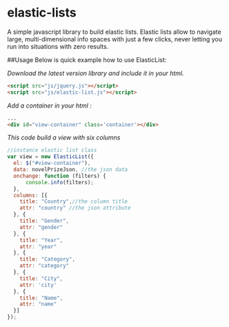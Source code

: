 # elastic-lists
A simple javascript library to build elastic lists. Elastic lists allow to navigate large, multi-dimensional info spaces with just a few clicks, never letting you run into situations with zero results.

##Usage
Below is quick example how to use ElasticList:

*Download the latest version library and include it in your html.*

```html
<script src="js/jquery.js"></script>
<script src="js/elastic-list.js"></script>
```

*Add a container in your html :*

```html
...
<div id="view-container" class='container'></div>
```

*This code build a view with six columns*

```javascript
//instance elastic list class
var view = new ElasticList({
  el: $("#view-container"),
  data: novelPrizeJson, //the json data
  onchange: function (filters) {
      console.info(filters);
  },
  columns: [{
    title: "Country",//the column title
    attr: "country" //the json attribute
  }, {
    title: "Gender",
    attr: "gender"
  }, {
    title: "Year",
    attr: "year"
  }, {
    title: "Category",
    attr: "category"
  }, {
    title: "City",
    attr: 'city'
  }, {
    title: "Name",
    attr: "name"
  }]
});
```
